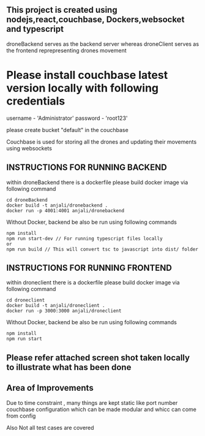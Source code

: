 ## This project is created using nodejs,react,couchbase, Dockers,websocket and typescript

droneBackend serves as the backend server whereas droneClient serves as the frontend reprepresenting drones movement

# Please install couchbase latest version locally with following credentials

username - 'Administrator'
password - 'root123'

please create bucket "default" in the couchbase

Couchbase is used for storing all the drones and updating their movements using websockets

## INSTRUCTIONS FOR RUNNING BACKEND

within droneBackend there is a dockerfile please build docker image via following command

```
cd droneBackend
docker build -t anjali/dronebackend .
docker run -p 4001:4001 anjali/dronebackend 
```

Without Docker, backend be also be run using following commands

```
npm install
npm run start-dev // For running typescript files locally
or
npm run build // This will convert tsc to javascript into dist/ folder 
```


## INSTRUCTIONS FOR RUNNING FRONTEND

within droneclient there is a dockerfile please build docker image via following command
```
cd droneclient
docker build -t anjali/droneclient .
docker run -p 3000:3000 anjali/droneclient 
```


Without Docker, backend be also be run using following commands
```
npm install
npm run start  
```


## Please refer attached screen shot taken locally to illustrate what has been done

## Area of Improvements
Due to time constraint , many things are kept static like port number couchbase configuration which can be made modular and whicc can come from config

Also Not all test cases are covered

